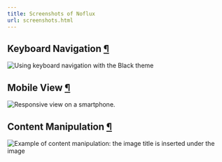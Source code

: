 ```yaml
---
title: Screenshots of Noflux
url: screenshots.html
---
```

<h2 id="keyboard-navigation">Keyboard Navigation <a class="anchor" href="#keyboard-navigation" title="Permalink">¶</a></h2>

![Using keyboard navigation with the Black theme](/images/item-selection-black-theme.png)

<h2 id="mobile-view">Mobile View <a class="anchor" href="#mobile-view" title="Permalink">¶</a></h2>

![Responsive view on a smartphone.](/images/mobile-view.png)

<h2 id="content-manipulation">Content Manipulation <a class="anchor" href="#content-manipulation" title="Permalink">¶</a></h2>

![Example of content manipulation: the image title is inserted under the image](/images/comics.png)
